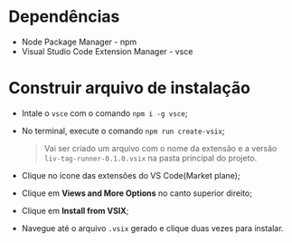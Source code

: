 # Dependências

- Node Package Manager - npm
- Visual Studio Code Extension Manager - vsce

# Construir arquivo de instalação

- Intale o `vsce` com o comando `npm i -g vsce`;

- No terminal, execute o comando `npm run create-vsix`;
  > Vai ser criado um arquivo com o nome da extensão e a versão `liv-tag-runner-0.1.0.vsix` na pasta principal do projeto.

- Clique no ícone das extensões do VS Code(Market plane);

- Clique em **Views and More Options** no canto superior direito;

- Clique em **Install from VSIX**;

- Navegue até o arquivo `.vsix` gerado e clique duas vezes para instalar.